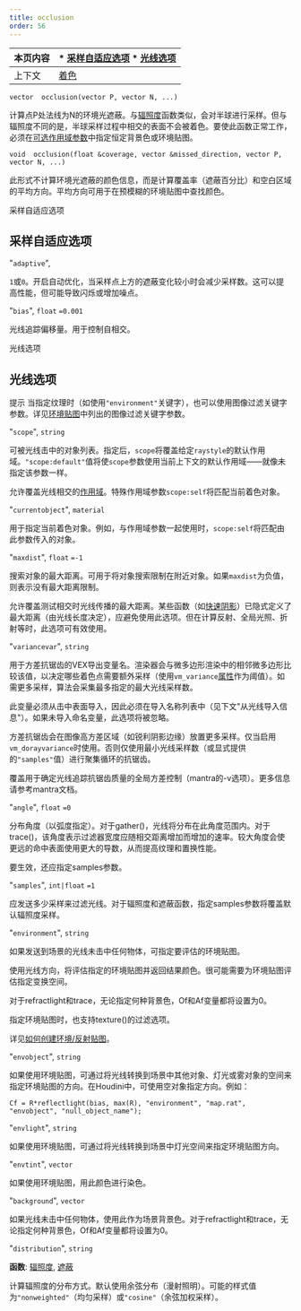 ```yaml
---
title: occlusion
order: 56
---
```

| 本页内容 | * [采样自适应选项](#采样自适应选项) * [光线选项](#光线选项) |
| --- | --- |
| 上下文 | [着色](../contexts/shading.html) |

`vector  occlusion(vector P, vector N, ...)`

计算点P处法线为N的环境光遮蔽。与[辐照度](./irradiance "计算点P处法线为N的辐照度（全局光照）。")函数类似，会对半球进行采样。但与辐照度不同的是，半球采样过程中相交的表面不会被着色。要使此函数正常工作，必须在[可选作用域参数](../contexts/shading_contexts.html#scope)中指定恒定背景色或环境贴图。

`void  occlusion(float &coverage, vector &missed_direction, vector P, vector N, ...)`

此形式不计算环境光遮蔽的颜色信息，而是计算覆盖率（遮蔽百分比）和空白区域的平均方向。平均方向可用于在预模糊的环境贴图中查找颜色。

采样自适应选项

## 采样自适应选项

"`adaptive`",

`1`或`0`。开启自动优化，当采样点上方的遮蔽变化较小时会减少采样数。这可以提高性能，但可能导致闪烁或增加噪点。

"`bias`",
`float`
`=0.001`

光线追踪偏移量。用于控制自相交。

光线选项

## 光线选项

提示
当指定纹理时（如使用`"environment"`关键字），也可以使用图像过滤关键字参数。详见[环境贴图](../texturing/environment "返回环境贴图的颜色。")中列出的图像过滤关键字参数。

"`scope`",
`string`

可被光线击中的对象列表。指定后，`scope`将覆盖给定`raystyle`的默认作用域。`"scope:default"`值将使`scope`参数使用当前上下文的默认作用域——就像未指定该参数一样。

允许覆盖光线相交的[作用域](../contexts/shading_contexts.html#scope)。特殊作用域参数`scope:self`将匹配当前着色对象。

"`currentobject`",
`material`

用于指定当前着色对象。例如，与作用域参数一起使用时，`scope:self`将匹配由此参数传入的对象。

"`maxdist`",
`float`
`=-1`

搜索对象的最大距离。可用于将对象搜索限制在附近对象。如果`maxdist`为负值，则表示没有最大距离限制。

允许覆盖测试相交时光线传播的最大距离。某些函数（如[快速阴影](../light/fastshadow "从位置P沿方向D发送光线。")）已隐式定义了最大距离（由光线长度决定），应避免使用此选项。但在计算反射、全局光照、折射等时，此选项可有效使用。

"`variancevar`",
`string`

用于方差抗锯齿的VEX导出变量名。渲染器会与微多边形渲染中的相邻微多边形比较该值，以决定哪些着色点需要额外采样（使用`vm_variance`[属性](../../props/index.html "属性允许设置灵活强大的渲染、着色、光照和相机参数层次结构。")作为阈值）。如需更多采样，算法会采集最多指定的最大光线采样数。

此变量必须从击中表面导入，因此必须在导入名称列表中（见下文"从光线导入信息"）。如果未导入命名变量，此选项将被忽略。

方差抗锯齿会在图像高方差区域（如锐利阴影边缘）放置更多采样。仅当启用`vm_dorayvariance`时使用。否则仅使用最小光线采样数（或显式提供的`"samples"`值）进行聚集循环的抗锯齿。

覆盖用于确定光线追踪抗锯齿质量的全局方差控制（mantra的-v选项）。更多信息请参考mantra文档。

"`angle`",
`float`
`=0`

分布角度（以弧度指定）。对于gather()，光线将分布在此角度范围内。对于trace()，该角度表示过滤器宽度应随相交距离增加而增加的速率。较大角度会使更远的命中表面使用更大的导数，从而提高纹理和置换性能。

要生效，还应指定samples参数。

"`samples`",
`int|float`
`=1`

应发送多少采样来过滤光线。对于辐照度和遮蔽函数，指定samples参数将覆盖默认辐照度采样。

"`environment`",
`string`

如果发送到场景的光线未击中任何物体，可指定要评估的环境贴图。

使用光线方向，将评估指定的环境贴图并返回结果颜色。很可能需要为环境贴图评估指定变换空间。

对于refractlight和trace，无论指定何种背景色，Of和Af变量都将设置为0。

指定环境贴图时，也支持texture()的过滤选项。

详见[如何创建环境/反射贴图](../../render/envmaps.html)。

"`envobject`",
`string`

如果使用环境贴图，可通过将光线转换到场景中其他对象、灯光或雾对象的空间来指定环境贴图的方向。在Houdini中，可使用空对象指定方向。例如：

```vex
Cf = R*reflectlight(bias, max(R), "environment", "map.rat", "envobject", "null_object_name");

```

"`envlight`",
`string`

如果使用环境贴图，可通过将光线转换到场景中灯光空间来指定环境贴图方向。

"`envtint`",
`vector`

如果使用环境贴图，用此颜色进行染色。

"`background`",
`vector`

如果光线未击中任何物体，使用此作为场景背景色。对于refractlight和trace，无论指定何种背景色，Of和Af变量都将设置为0。

"`distribution`",
`string`

**函数**: [辐照度](./irradiance "计算点P处法线为N的辐照度（全局光照）。"), [遮蔽](./occlusion "计算环境光遮蔽。")

计算辐照度的分布方式。默认使用余弦分布（漫射照明）。可能的样式值为`"nonweighted"`（均匀采样）或`"cosine"`（余弦加权采样）。
